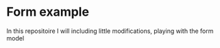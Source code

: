 # Form example
In this repositoire I will including little modifications, playing with the form model
